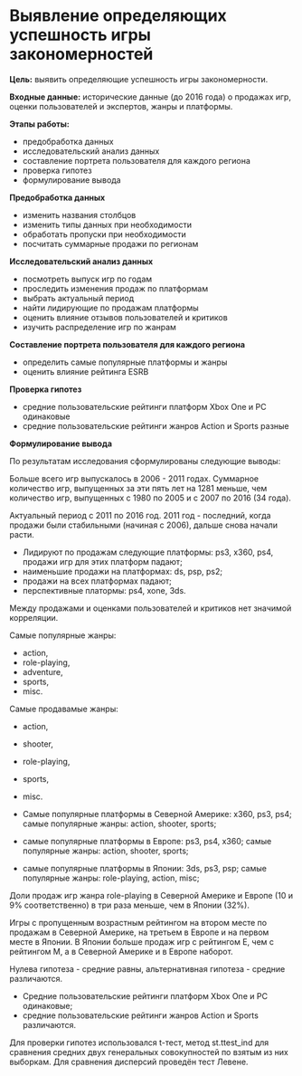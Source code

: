 # Выявление определяющих успешность игры закономерностей
<b>Цель:</b> выявить определяющие успешность игры закономерности.

<b>Входные данные:</b> исторические данные (до 2016 года) о продажах игр, оценки пользователей и экспертов, жанры и платформы.

<b>Этапы работы:</b>
- предобработка данных
- исследовательский анализ данных
- составление портрета пользователя для каждого региона
- проверка гипотез
- формулирование вывода

<b>Предобработка данных</b>
- изменить названия столбцов
- изменить типы данных при необходимости
- обработать пропуски при необходимости
- посчитать суммарные продажи по регионам

<b>Исследовательский анализ данных</b>
- посмотреть выпуск игр по годам
- проследить изменения продаж по платформам
- выбрать актуальный период
- найти лидирующие по продажам платформы
- оценить влияние отзывов пользователей и критиков
- изучить распределение игр по жанрам

<b>Составление портрета пользователя для каждого региона</b>
- определить самые популярные платформы и жанры
- оценить влияние рейтинга ESRB

<b>Проверка гипотез</b>
- средние пользовательские рейтинги платформ Xbox One и PC одинаковые
- средние пользовательские рейтинги жанров Action и Sports разные

<b>Формулирование вывода</b>

По результатам исследования сформулированы следующие выводы:

Больше всего игр выпускалось в 2006 - 2011 годах. Суммарное количество игр, выпущенных за эти пять лет на 1281 меньше, чем количество игр, выпущенных с 1980 по 2005 и с 2007 по 2016 (34 года).

Актуальный период с 2011 по 2016 год. 2011 год - последний, когда продажи были стабильными (начиная с 2006), дальше снова начали расти.

- Лидируют по продажам следующие платформы: ps3, x360, ps4, продажи игр для этих платформ падают;
- наименьшие продажи на платформах: ds, psp, ps2;
- продажи на всех платформах падают;
- перспективные платормы: ps4, xone, 3ds.

Между продажами и оценками пользователей и критиков нет значимой корреляции.

Самые популярные жанры:

- action,
- role-playing,
- adventure,
- sports,
- misc.

Самые продавамые жанры:

- action,
- shooter,
- role-playing,
- sports,
- misc.

- Самые популярные платформы в Северной Америке: x360, ps3, ps4; самые популярные жанры: action, shooter, sports;
- самые популярные платформы в Европе: ps3, ps4, x360; самые популярные жанры: action, shooter, sports;
- самые популярные платформы в Японии: 3ds, ps3, psp; самые популярные жанры: role-playing, action, misc;

Доли продаж игр жанра role-playing в Северной Америке и Европе (10 и 9% соответственно) в три раза меньше, чем в Японии (32%).

Игры с пропущенным возрастным рейтингом на втором месте по продажам в Северной Америке, на третьем в Европе и на первом месте в Японии. В Японии больше продаж игр с рейтингом Е, чем с рейтингом М, а в Северной Америке и в Европе наборот.

Нулева гипотеза - средние равны, альтернативная гипотеза - средние различаются.

- Средние пользовательские рейтинги платформ Xbox One и PC одинаковые;
- средние пользовательские рейтинги жанров Action и Sports различаются.

Для проверки гипотез использовался t-тест, метод st.ttest_ind для сравнения средних двух генеральных совокупностей по взятым из них выборкам. Для сравнения дисперсий проведён тест Левене.